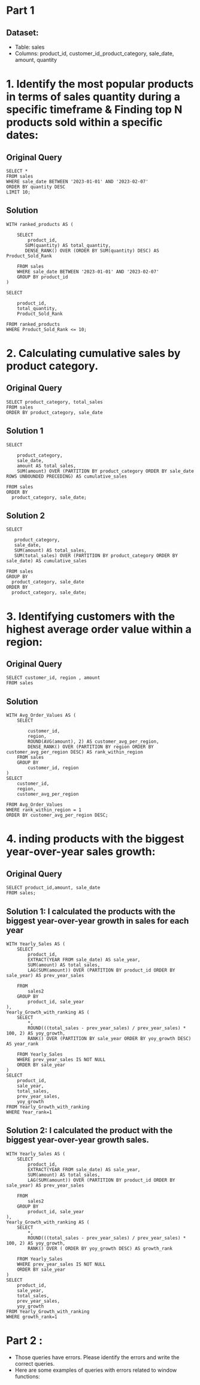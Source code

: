 # Part 1

## Dataset:

- Table: sales
- Columns: product_id, customer_id,,product_category, sale_date, amount, quantity


# 1.  Identify the most popular products in terms of sales quantity during a specific timeframe & Finding top N products sold within a specific dates:

## Original Query
```
SELECT *
FROM sales
WHERE sale_date BETWEEN '2023-01-01' AND '2023-02-07'
ORDER BY quantity DESC
LIMIT 10;
```
## Solution
```
WITH ranked_products AS (

    SELECT 
        product_id,
       SUM(quantity) AS total_quantity,
       DENSE_RANK() OVER (ORDER BY SUM(quantity) DESC) AS Product_Sold_Rank
       
    FROM sales
    WHERE sale_date BETWEEN '2023-01-01' AND '2023-02-07'
    GROUP BY product_id
)

SELECT 

    product_id,
    total_quantity,
    Product_Sold_Rank

FROM ranked_products
WHERE Product_Sold_Rank <= 10;
```

# 2.  Calculating cumulative sales by product category.

## Original Query
```
SELECT product_category, total_sales
FROM sales
ORDER BY product_category, sale_date
```
## Solution 1
```
SELECT 

    product_category,
    sale_date,
    amount AS total_sales,
    SUM(amount) OVER (PARTITION BY product_category ORDER BY sale_date ROWS UNBOUNDED PRECEDING) AS cumulative_sales
    
FROM sales
ORDER BY
  product_category, sale_date;
```

## Solution 2
```
SELECT

   product_category,
   sale_date,
   SUM(amount) AS total_sales,
   SUM(total_sales) OVER (PARTITION BY product_category ORDER BY sale_date) AS cumulative_sales
   
FROM sales
GROUP BY
  product_category, sale_date
ORDER BY
  product_category, sale_date;
```


# 3. Identifying customers with the highest average order value within a region:

## Original Query
```
SELECT customer_id, region , amount
FROM sales
```

## Solution 
```
WITH Avg_Order_Values AS (
    SELECT 
        
        customer_id,
        region,
        ROUND(AVG(amount), 2) AS customer_avg_per_region,
        DENSE_RANK() OVER (PARTITION BY region ORDER BY customer_avg_per_region DESC) AS rank_within_region
    FROM sales
    GROUP BY 
        customer_id, region
)
SELECT 
    customer_id,
    region,
    customer_avg_per_region
    
FROM Avg_Order_Values
WHERE rank_within_region = 1
ORDER BY customer_avg_per_region DESC;
```

# 4. inding products with the biggest year-over-year sales growth:
## Original Query
```
SELECT product_id,amount, sale_date
FROM sales;
```
## Solution 1: I calculated the products with the biggest year-over-year growth in sales for each year
```
WITH Yearly_Sales AS (
    SELECT 
        product_id,
        EXTRACT(YEAR FROM sale_date) AS sale_year,
        SUM(amount) AS total_sales,
        LAG(SUM(amount)) OVER (PARTITION BY product_id ORDER BY sale_year) AS prev_year_sales
        
    FROM 
        sales2
    GROUP BY 
        product_id, sale_year
), 
Yearly_Growth_with_ranking AS (
    SELECT 
        *,
        ROUND(((total_sales - prev_year_sales) / prev_year_sales) * 100, 2) AS yoy_growth,
        RANK() OVER (PARTITION BY sale_year ORDER BY yoy_growth DESC) AS year_rank

    FROM Yearly_Sales
    WHERE prev_year_sales IS NOT NULL
    ORDER BY sale_year
)
SELECT   
    product_id,
    sale_year,
    total_sales,
    prev_year_sales,
    yoy_growth
FROM Yearly_Growth_with_ranking
WHERE Year_rank=1
```
## Solution 2: I calculated the product with the biggest year-over-year growth sales.
```
WITH Yearly_Sales AS (
    SELECT 
        product_id,
        EXTRACT(YEAR FROM sale_date) AS sale_year,
        SUM(amount) AS total_sales,
        LAG(SUM(amount)) OVER (PARTITION BY product_id ORDER BY sale_year) AS prev_year_sales
        
    FROM 
        sales2
    GROUP BY 
        product_id, sale_year
), 
Yearly_Growth_with_ranking AS (
    SELECT 
        *,
        ROUND(((total_sales - prev_year_sales) / prev_year_sales) * 100, 2) AS yoy_growth,
        RANK() OVER ( ORDER BY yoy_growth DESC) AS growth_rank 

    FROM Yearly_Sales
    WHERE prev_year_sales IS NOT NULL
    ORDER BY sale_year
)
SELECT   
    product_id,
    sale_year,
    total_sales,
    prev_year_sales,
    yoy_growth
FROM Yearly_Growth_with_ranking
WHERE growth_rank=1
```

# Part 2 :
- Those queries have errors. Please identify the errors and write the correct queries.
- Here are some examples of queries with errors related to window functions:

## 


